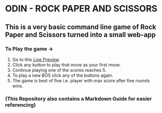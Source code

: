 # ODIN - ROCK PAPER AND SCISSORS
## This is a very basic command line game of Rock Paper and Scissors turned into a small web-app
### To Play the game ->
1. Go to this [Live Preview](https://paraswastaken.github.io/odin-rockppersci/).
2. Click any button to play that move as your first move.
3. Continue playing one of the scores reaches 5.
4. To play a new BO5 click any of the buttons again.
5. The game is best of five i.e. player with max score after five rounds wins.

### (This Repository also contains a Markdown Guide for easier referencing)
